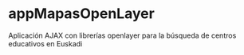 # appMapasOpenLayer

Aplicación AJAX con librerías openlayer para la búsqueda de centros educativos en Euskadi
